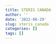 ```yaml
---
title: STERIS CANADA
author: ''
date: '2022-08-29'
slug: steris_canada
categories: []
tags: []
---
```

